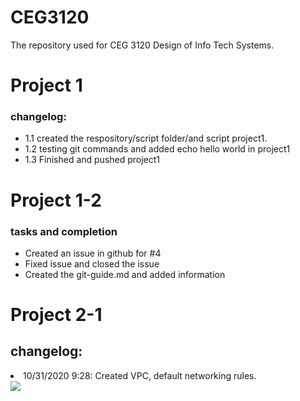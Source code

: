# CEG3120
The repository used for CEG 3120 Design of Info Tech Systems.


<h1>Project 1</h1>
<h3>changelog:</h3>
<ul>
  <li>1.1 created the respository/script folder/and script project1.</li>
  <li>1.2 testing git commands and added echo hello world in project1</li>
  <li>1.3 Finished and pushed project1</li>
</ul>
<h1>Project 1-2</h1>
<h3>tasks and completion</h3>
<ul>
  <li>Created an issue in github for #4</li>
  <li>Fixed issue and closed the issue</li>
  <li>Created the git-guide.md and added information</li>
</ul>
<h1>Project 2-1</h1>
<h2>changelog:</h2>
<ui>
  <li>10/31/2020 9:28: Created VPC, default networking rules. </li>
  <img src="https://github.com/NicholasChase/master/CEG3120/img/VPC creation.png">
  
</ui>
